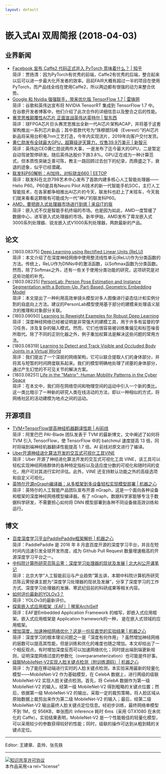 ```yaml
---
layout: default
---
```


# 嵌入式AI 双周简报 (2018-04-03)

## 业界新闻

- [Facebook 宣布 Caffe2 代码正式并入 PyTorch 意味着什么？ | 知乎](https://www.zhihu.com/question/270578639)<br />
简评：贾扬清：因为PyTorch有优秀的前端，Caffe2有优秀的后端，整合起来以后可以进一步最大化开发者的效率。目前FAIR大概有超过一半的项目在使用PyTorch，而产品线全线在使用Caffe2，所以两边都有很强的动力来整合优势。
- [Google 和 Nvidia 强强联手，带来优化版 TensorFlow 1.7 | 雷锋网](https://www.leiphone.com/news/201803/Rp1aDiZlKDYbx94W.html?viewType=weixin)<br />
简评：谷歌和英伟达宣布将 NVIDIA TensorRT 集成到 TensorFlow 1.7 中。在谷歌开发者博客中，他们介绍了此次合作的详细信息以及整合之后的性能。
- [赛灵思推颠覆性AI芯片 正面宣战英伟达英特尔 | 智东西](http://mp.weixin.qq.com/s/e3-HO5MvHfeH71b7_zIo1Q)<br />
简评：球FPGA芯片巨头赛灵思推出全新一代AI芯片架构ACAP，并将基于这套架构推出一系列芯片新品；其中首款代号为“珠穆朗玛峰（Everest）”的AI芯片新品将采用台积电7nm工艺打造，今年内实现流片，2019年向客户交付发货。
- [黄仁勋发布全球最大GPU，超算级逆天算力，仅售39.9万美元 | 新智元](http://mp.weixin.qq.com/s/2LtOvG17k_oPaEIigKtRNw)<br />
简评：英伟达CEO黄仁勋说两件大事，一是发布了迄今最大的GPU，二是暂定自动驾驶暂停研发。随后英伟达股价下跌3.8%。GPU正在成为一种计算范式，但本质性突破乏善可陈，教主一路回顾过去创下的纪录，而鼎盛之下，衰退的迹象，似乎已经潜藏。
- [联发科P60解析：AI加持，对标骁龙660 | EETOP](http://mp.weixin.qq.com/s/1ECoPW604koqu-lVBC2lbw)<br />
简评：联发科在北京798艺术中心发布了首款内建多核心人工智能处理器——Helio P60。P60是具有Neuro Pilot AI技术的新一代智能手机SOC，主打人工智能技术，在各家都争相推出AI芯片的今天，联发科也赶上了末班车，今天我们就来看看这颗极有可能成为一代“神U”的联发科P60。
- [AMD，要把嵌入式处理器市场进行到底 | 来自IT的我](http://mp.weixin.qq.com/s/jE40fMgtYArc421k3D5rVg)<br />
简评：嵌入式不仅是智能手机终端的市场。也是因为如此，AMD一度暂缓了数据中心，进军嵌入式处理器的市场。新年伊始，AMD发布了霄龙嵌入式3000系列处理器、锐龙嵌入式V1000系列处理器，两款最新的产品。

## 论文

- [1803.08375] [Deep Learning using Rectified Linear Units (ReLU)](https://arxiv.org/abs/1803.08375)<br />
简评：本文介绍了在深度神经网络中使用整流线性单元(ReLU)作为分类函数的方法。传统上，ReLU作为DNNs中的激活函数，以Softmax函数为分类函数。然而，除了Softmax之外，还有一些关于使用分类功能的研究，这项研究是对这些功能的补充。
- [1803.08225] [PersonLab: Person Pose Estimation and Instance Segmentation with a Bottom-Up, Part-Based, Geometric Embedding Model](https://arxiv.org/abs/1803.08225)<br />
简评：本文提出了一种利用高效单镜头模型对多人图像进行姿态估计和实例分割的自底向上方法。建议的PersonLab模型使用基于部分的建模来处理语义层次的推理和对象部分关联。
- [1803.09050] [Learning to Reweight Examples for Robust Deep Learning](https://arxiv.org/abs/1803.09050)<br />
简评：深度神经网络已经被证明是非常强大的建模工具，用于许多有监督的学习任务，涉及复杂的输入模式。然而，它们也很容易被训练集偏见和标签噪音所取代。除了不同的正则化器之外，例子重加权算法是解决这些问题的常用方法。
- [1803.08319] [Learning to Detect and Track Visible and Occluded Body Joints in a Virtual World](https://arxiv.org/abs/1803.08319)<br />
简评：我们提出了一个深层的网络架构，它可以联合提取人们的身体部分，并将其与短暂的时间跨度联系起来。我们的模型明确地处理了闭塞的身体部分，通过产生幻觉的不可见关节的解决方案。
- [1803.08251] [Life in the "Matrix": Human Mobility Patterns in the Cyber Space](https://arxiv.org/abs/1803.08251)<br />
简评：在本文中，我们将在网络空间和物理空间的运动中引入一个新的类比。这一类比暗示了一种新的研究人类在线活动的方法，即以一种相似的方式，将网络社区的活动建模为地点之间的运动。

## 开源项目


- [TVM+TensorFlow提高神经机器翻译性能 | AI前线](http://mp.weixin.qq.com/s/HquT_mKm7x_rbDGz4Voqpw)<br />
简评：阿里巴巴 PAI-Blade 团队发表于 TVM 的最新博文，文中阐述了如何将 TVM 引入 TensorFlow，使 TensorFlow 中的 batchmul 速度提高 13 倍，同时将端到端神经机器翻译性能提高 1.7 倍。AI 前线对原文进行了编译。
- [Uber开源神经进化算法开发的交互式可视化工具VINE](http://mp.weixin.qq.com/s/7g81BnGAD5DpS_1pDxA6QQ)<br />
简评：Uber 开源了神经进化算法开发的交互式可视化工具 VINE，该工具可以轻松实现神经网络群体的各种特定指标以及适应度分数的可视化和随时间的变化，用户可对其进行实时评估。此外，VINE 还支持默认功能之外的高级选项和自定义可视化。
- [英特尔开源nGraph编译器：从多框架到多设备轻松实现模型部署 | 机器之心](http://mp.weixin.qq.com/s/Xm-D9eVv3eN-QP84cPqLsQ)<br />
简评：英特尔的人工智能产品团队宣布开源 nGraph，这是一个面向各种设备和框架的深度神经网络模型编译器。有了 nGraph，数据科学家能够专注于数据科学研发，不需要担心如何将 DNN 模型部署到各种不同设备做高效训练和运行。

## 博文

- [百度深度学习平台PaddlePaddle框架解析 | 机器之心](http://mp.weixin.qq.com/s/ync8iu8nmpJoI5Sfnj8DqQ)<br />
简评：PaddlePaddle 是 2016 年 8 月底百度开源的深度学习平台，并且在短时间内迅速引发全球开发热度，成为 Github Pull Request 数量增速极高的开源深度学习平台之一。
- [中科院计算所研究员陈云霁：深度学习处理器的现状及发展 | 北大AI公开课笔记](http://mp.weixin.qq.com/s/oFNoM0cjLD0CgcdwWojxhw)<br />
简评：北京大学“人工智能前沿与产业趋势”第五讲，本期中科院计算机所研究员陈云霁授课主题为“深度学习处理器的现状及发展”，分享了深度学习的工作方式、深度学习处理器的发展、寒武纪目前的科研成果等相关内容。
- [如何评价最新的YOLOv3？](https://www.zhihu.com/question/269909535)<br />
简评：YOLOv3的最新评价。
- [探索嵌入式应用框架（EAF）| 喔家ArchiSelf](http://mp.weixin.qq.com/s/Fni3bO0ap7gHyVnzD8RiTA)<br />
简评：EAF是Embedded Application Framework 的缩写，即嵌入式应用框架。嵌入式应用框架是 Application framework的一种， 是在嵌入式领域的应用框架。
- [增加深度，加速神经网络优化？这是一份反直觉的实验结果 | 机器之心](http://mp.weixin.qq.com/s/PC5KXU0zmE1eg2k_S9_pQg)<br />
简评：深度学习的根本理论问题之一是「深度有何作用」？虽然增加神经网络的层数可以提高其性能，但是训练和优化的难度也随之增加。本文却给出了一个相反观点，有时增加深度反而可以加速网络优化；同时提出端到端更新规则，证明深度网络过度的参数化（overparameterization）也可能是件好事。
- [级联MobileNet-V2实现人脸关键点检测（附训练源码）| 机器之心](https://mp.weixin.qq.com/s/ZrnAqDJCLtMy_qTQ2RZT0A)<br />
简评：为了能在移动端进行实时的人脸关键点检测，本实验采用最新的轻量化模型——MobileNet-V2 作为基础模型，在 CelebA 数据上，进行两级的级联 MobileNet-V2 实现人脸关键点检测。首先，将 CelebA 数据作为第一级 MobileNet-V2 的输入，经第一级 MobileNet-V2 得到粗略的关键点位置；然后，依据第一级 MobileNet-V2 的输出，采取一定的裁剪策略，将人脸区域从原始数据上裁剪出来作为第二级 MobileNet-V2 的输入；最后，经第二级 MobileNet-V2 输出最终人脸关键点定位信息。经初步训练，最终网络单模型不到 1M，仅 956KB，单张图片 inference 耗时 6ms（采用 GTX1080 在未优化的 Caffe）。实验结果表明，MobileNet-V2 是一个性能极佳的轻量化模型，可以采用较少的参数获得较好的性能；同时，级联的操作可达到从粗到精的关键点定位。




----

Editor: 王建章、袁帅、张先轶

----

<a rel="license" href="http://creativecommons.org/licenses/by-sa/2.0/"><img alt="知识共享许可协议" style="border-width:0" src="https://i.creativecommons.org/l/by-sa/2.0/88x31.png" /></a><br />本作品采用<a rel="license" 
